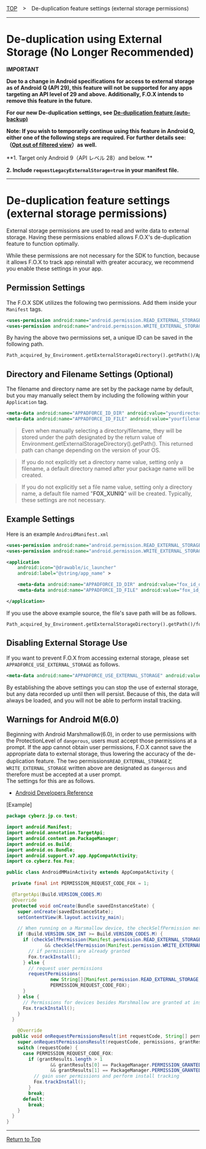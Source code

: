 [TOP](../../README.md)　>　De-duplication feature settings (external storage permissions)

---

# De-duplication using External Storage (No Longer Recommended)

**IMPORTANT**

**Due to a change in Android specifications for access to external storage as of Android Q (API 29), this feature will not be supported for any apps targeting an API level of 29 and above. Additionally, F.O.X intends to remove this feature in the future.**

**For our new De-duplication settings, see [De-duplication feature (auto-backup)](../auto_backup/README.md)**

**Note: If you wish to temporarily continue using this feature in Android Q, either one of the following steps are required.
For further details see:（[Opt out of filtered view](https://developer.android.com/preview/privacy/scoped-storage#opt-out-of-filtered-view)）as well.**

**1. Target only Android 9（API レベル 28）and below. **

**2. Include `requestLegacyExternalStorage=true` in your manifest file.**

---


# De-duplication feature settings (external storage permissions)

External storage permissions are used to read and write data to external storage. Having these permissions enabled allows F.O.X's de-duplication feature to function optimally.

While these permissions are not necessary for the SDK to function, because it allows F.O.X to track app reinstall with greater accuracy, we recommend you enable these settings in your app.

## Permission Settings

The F.O.X SDK utilizes the following two permissions.
Add them inside your `Manifest` tags.

```xml
<uses-permission android:name="android.permission.READ_EXTERNAL_STORAGE" />
<uses-permission android:name="android.permission.WRITE_EXTERNAL_STORAGE" />
```

By having the above two permissions set, a unique ID can be saved in the following path.

```
Path_acquired_by_Environment.getExternalStorageDirectory().getPath()/App_Package_Name/__FOX_XUNIQ__
```

## Directory and Filename Settings (Optional)

The filename and directory name are set by the package name by default, but you may manually select them by including the following within your `Application` tag.

```xml
<meta-data android:name="APPADFORCE_ID_DIR" android:value="yourdirectoryname" />
<meta-data android:name="APPADFORCE_ID_FILE" android:value="yourfilename" />
```
> Even when manually selecting a directory/filename, they will be stored under the path designated by the return value of Environment.getExternalStorageDirectory().getPath(). This returned path can change depending on the version of your OS.<br>

> If you do not explicitly set a directory name value, setting only a filename, a default directory named after your package name will be created.

> If you do not explicitly set a file name value, setting only a directory name, a default file named "__FOX_XUNIQ__" will be created.
Typically, these settings are not necessary.

## Example Settings

Here is an example `AndroidManifest.xml`

```xml
<uses-permission android:name="android.permission.READ_EXTERNAL_STORAGE" />
<uses-permission android:name="android.permission.WRITE_EXTERNAL_STORAGE" />

<application
	android:icon="@drawable/ic_launcher"
	android:label="@string/app_name" >

	<meta-data android:name="APPADFORCE_ID_DIR" android:value="fox_id_dir" />
	<meta-data android:name="APPADFORCE_ID_FILE" android:value="fox_id_file" />

</application>

```

If you use the above example source, the file's save path will be as follows.

```
Path_acquired_by_Environment.getExternalStorageDirectory().getPath()/fox_id_dir/fox_id_file
```

## Disabling External Storage Use

If you want to prevent F.O.X from accessing external storage, please set `APPADFORCE_USE_EXTERNAL_STORAGE` as follows.


```xml
<meta-data android:name="APPADFORCE_USE_EXTERNAL_STORAGE" android:value="0" />
```

By establishing the above settings you can stop the use of external storage, but any data recorded up until then will persist. Because of this, the data will always be loaded, and you will not be able to perform install tracking.

## Warnings for Android M(6.0)

Beginning with Android Marshmallow(6.0), in order to use permissions with the ProtectionLevel of `dangerous`, users must accept those permissions at a prompt.
If the app cannot obtain user permissions, F.O.X cannot save the appropriate data to external storage, thus lowering the accuracy of the de-duplication feature.
The two permissions`READ_EXTERNAL_STORAGE`と`WRITE_EXTERNAL_STORAGE` written above are designated as `dangerous` and therefore must be accepted at a user prompt. <br>
The settings for this are as follows.

* [Android Developers Reference](https://developer.android.com/training/permissions/requesting.html#perm-request)

[Example]
```java
package cyberz.jp.co.test;

import android.Manifest;
import android.annotation.TargetApi;
import android.content.pm.PackageManager;
import android.os.Build;
import android.os.Bundle;
import android.support.v7.app.AppCompatActivity;
import co.cyberz.fox.Fox;

public class AndroidMMainActivity extends AppCompatActivity {

  private final int PERMISSION_REQUEST_CODE_FOX = 1;

  @TargetApi(Build.VERSION_CODES.M)
  @Override
  protected void onCreate(Bundle savedInstanceState) {
    super.onCreate(savedInstanceState);
    setContentView(R.layout.activity_main);

    // When running on a Marsmallow device, the checkSelfPermission method checks permissions before install tracking
    if (Build.VERSION.SDK_INT >= Build.VERSION_CODES.M) {
      if (checkSelfPermission(Manifest.permission.READ_EXTERNAL_STORAGE) == PackageManager.PERMISSION_GRANTED
              && checkSelfPermission(Manifest.permission.WRITE_EXTERNAL_STORAGE) == PackageManager.PERMISSION_GRANTED) {
        // if permissions are already granted
        Fox.trackInstall();
      } else {
        // request user permissions
        requestPermissions(
                new String[]{Manifest.permission.READ_EXTERNAL_STORAGE, Manifest.permission.WRITE_EXTERNAL_STORAGE},
                PERMISSION_REQUEST_CODE_FOX);
      }
    } else {
      // Permissions for devices besides Marshmallow are granted at install time, so we perform install tracking
      Fox.trackInstall();
    }
  }

	@Override
  public void onRequestPermissionsResult(int requestCode, String[] permissions, int[] grantResults) {
    super.onRequestPermissionsResult(requestCode, permissions, grantResults);
    switch (requestCode) {
      case PERMISSION_REQUEST_CODE_FOX:
        if (grantResults.length > 1
                && grantResults[0] == PackageManager.PERMISSION_GRANTED
                && grantResults[1] == PackageManager.PERMISSION_GRANTED) {
          // gain user permissions and perform install tracking
          Fox.trackInstall();
        }
        break;
      default:
        break;
    }
  }
}
```

---
[Return to Top](../../README.md)
